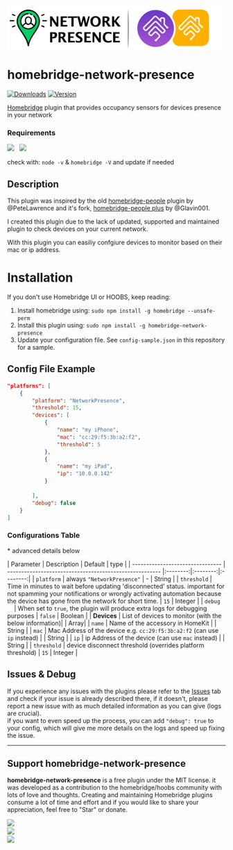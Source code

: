 <img src="branding/network_homebridge.png" width="500px">

# homebridge-network-presence

[![Downloads](https://img.shields.io/npm/dt/homebridge-network-presence.svg?color=critical)](https://www.npmjs.com/package/homebridge-network-presence)
[![Version](https://img.shields.io/npm/v/homebridge-network-presence)](https://www.npmjs.com/package/homebridge-network-presence)<br>
<!-- [![verified-by-homebridge](https://badgen.net/badge/homebridge/verified/purple)](https://github.com/homebridge/homebridge/wiki/Verified-Plugins) [![Homebridge Discord](https://img.shields.io/discord/432663330281226270?color=728ED5&logo=discord&label=discord)](https://discord.gg/7DyabQ6)<br>
[![certified-hoobs-plugin](https://badgen.net/badge/HOOBS/Certified/yellow)](https://plugins.hoobs.org?ref=10876) [![hoobs-support](https://badgen.net/badge/HOOBS/Support/yellow)](https://support.hoobs.org?ref=10876) -->

[Homebridge](https://github.com/nfarina/homebridge) plugin that provides occupancy sensors for devices presence in your network

### Requirements

<img src="https://img.shields.io/badge/node-%3E%3D10.17-brightgreen"> &nbsp;
<img src="https://img.shields.io/badge/homebridge-%3E%3D0.4.4-brightgreen">

check with: `node -v` & `homebridge -V` and update if needed

## Description

This plugin was inspired by the old [homebridge-people](https://github.com/PeteLawrence/homebridge-people) plugin by @PeteLawrence and it's fork, [homebridge-people plus](https://github.com/Glavin001/homebridge-people-plus) by @Glavin001.

I created this plugin due to the lack of updated, supported and maintained plugin to check devices on your current network.

With this plugin you can easiliy confgiure devices to monitor based on their mac or ip address.


# Installation


<!-- This plugin is HomeBridge verified and [HOOBS](https://hoobs.org/?ref=10876) certified and can be easily installed and configured through their UI. -->

If you don't use Homebridge UI or HOOBS, keep reading:


1. Install homebridge using: `sudo npm install -g homebridge --unsafe-perm`
2. Install this plugin using: `sudo npm install -g homebridge-network-presence`
3. Update your configuration file. See `config-sample.json` in this repository for a sample.

## Config File Example

``` json
"platforms": [
    {
        "platform": "NetworkPresence",
        "threshold": 15,
        "devices": [ 
            {
                "name": "my iPhone",
                "mac": "cc:29:f5:3b:a2:f2",
                "threshold": 5
            },
            {
                "name": "my iPad",
                "ip": "10.0.0.142"
            }

        ],
        "debug": false
    }
]
```

### Configurations Table

\* advanced details below

|             Parameter            |                       Description                       |  Default |   type   |
| -------------------------------- | ------------------------------------------------------- |:--------:|:--------:|:--------:|
| `platform`  | always `"NetworkPresence"` |     -    |  String  |
| `threshold`  |  Time in minutes to wait before updating 'disconnected' status. important for not spamming your notifications or wrongly activating automation because the device has gone from the network for short time.   |  `15` |  Integer |
| `debug`       |  When set to `true`, the plugin will produce extra logs for debugging purposes        |  `false` |  Boolean  |
| **Devices** | List of devices to monitor (with the below information)| | Array|
| `name`        | Name of the accessory in HomeKit  |         |  String  |
| `mac`        | Mac Address of the device e.g. `cc:29:f5:3b:a2:f2` (can use `ip` instead) |         |  String  |
| `ip`        | ip Address of the device (can use `mac` instead) |         |  String  |
| `threshold`  | device disconnect threshold (overrides platform threshold)   |  `15` |  Integer |

## Issues & Debug

If you experience any issues with the plugins please refer to the [Issues](https://github.com/nitaybz/homebridge-network-presence/issues) tab <!-- or [network-presence Discord Channel](https://discord.gg/7DyabQ6) --> and check if your issue is already described there, if it doesn't, please report a new issue with as much detailed information as you can give (logs are crucial).<br>
if you want to even speed up the process, you can add `"debug": true` to your config, which will give me more details on the logs and speed up fixing the issue.


-----------------------

## Support homebridge-network-presence

**homebridge-network-presence** is a free plugin under the MIT license. it was developed as a contribution to the homebridge/hoobs community with lots of love and thoughts.
Creating and maintaining Homebridge plugins consume a lot of time and effort and if you would like to share your appreciation, feel free to "Star" or donate.

<a target="blank" href="https://www.paypal.me/nitaybz"><img src="https://img.shields.io/badge/PayPal-Donate-blue.svg?logo=paypal"/></a><br>
<a target="blank" href="https://www.patreon.com/nitaybz"><img src="https://img.shields.io/badge/PATREON-Become a patron-red.svg?logo=patreon"/></a><br>
<a target="blank" href="https://ko-fi.com/nitaybz"><img src="https://img.shields.io/badge/Ko--Fi-Buy%20me%20a%20coffee-29abe0.svg?logo=ko-fi"/></a>